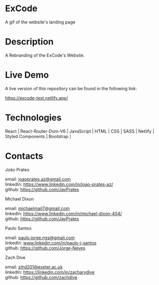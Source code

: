 # ExCode

A gif of the website's landing page

# Description

A Rebranding of the ExCode's Website.

# Live Demo

A live version of this repository can be found in the following link:

https://excode-test.netlify.app/

# Technologies

React | React-Router-Dom-V6 | JavaScript | HTML | CSS | SASS | Netlify | Styled Components | Bootstrap |


# Contacts
João Prates

email: joaoprates.az@gmail.com
<br>
linkedIn: https://www.linkedin.com/in/joao-prates-az/
<br>
github: https://github.com/JayPrates


Michael Dixon

email: michaelmail7@gmail.com
<br>
linkedIn: https://www.linkedin.com/in/michael-dixon-404/
<br>
github: https://github.com/JayPrates

Paulo Santos

email: paulo.jorge.ngs@gmail.com
<br>
linkedIn: www.linkedin.com/in/paulo-j-santos
<br>
github: https://github.com/Jorge-Neves

Zach Dive

email: zjhd201@exeter.ac.uk
<br>
linkedIn: https://linkedin.com/in/zacharydive
<br>
github: https://github.com/zachdive
